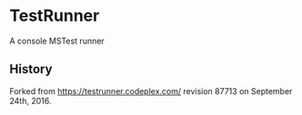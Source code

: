 TestRunner
==========

A console MSTest runner


History
-------

Forked from <https://testrunner.codeplex.com/> revision 87713 on September 24th, 2016.

